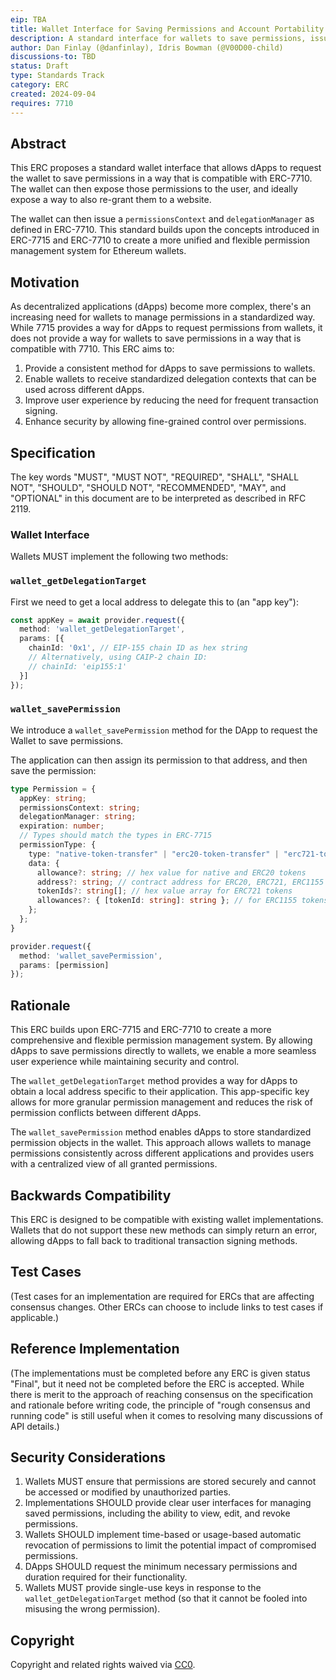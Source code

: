 ```yaml
---
eip: TBA
title: Wallet Interface for Saving Permissions and Account Portability
description: A standard interface for wallets to save permissions, issue delegation contexts, and enable account portability
author: Dan Finlay (@danfinlay), Idris Bowman (@V00D00-child)
discussions-to: TBD
status: Draft
type: Standards Track
category: ERC
created: 2024-09-04
requires: 7710
---
```


## Abstract

This ERC proposes a standard wallet interface that allows dApps to request the wallet to save permissions in a way that is compatible with ERC-7710. The wallet can then expose those permissions to the user, and ideally expose a way to also re-grant them to a website.

The wallet can then issue a `permissionsContext` and `delegationManager` as defined in ERC-7710. This standard builds upon the concepts introduced in ERC-7715 and ERC-7710 to create a more unified and flexible permission management system for Ethereum wallets.

## Motivation

As decentralized applications (dApps) become more complex, there's an increasing need for wallets to manage permissions in a standardized way. While 7715 provides a way for dApps to request permissions from wallets, it does not provide a way for wallets to save permissions in a way that is compatible with 7710. This ERC aims to:

1. Provide a consistent method for dApps to save permissions to wallets.
2. Enable wallets to receive standardized delegation contexts that can be used across different dApps.
3. Improve user experience by reducing the need for frequent transaction signing.
4. Enhance security by allowing fine-grained control over permissions.

## Specification

The key words "MUST", "MUST NOT", "REQUIRED", "SHALL", "SHALL NOT", "SHOULD", "SHOULD NOT", "RECOMMENDED", "MAY", and "OPTIONAL" in this document are to be interpreted as described in RFC 2119.

### Wallet Interface

Wallets MUST implement the following two methods:

### `wallet_getDelegationTarget`

First we need to get a local address to delegate this to (an "app key"):
```typescript
const appKey = await provider.request({
  method: 'wallet_getDelegationTarget',
  params: [{
    chainId: '0x1', // EIP-155 chain ID as hex string
    // Alternatively, using CAIP-2 chain ID:
    // chainId: 'eip155:1'
  }]
});
```

### `wallet_savePermission`

We introduce a `wallet_savePermission` method for the DApp to request the Wallet to save permissions.

The application can then assign its permission to that address, and then save the permission:

```typescript
type Permission = {
  appKey: string;
  permissionsContext: string;
  delegationManager: string;
  expiration: number;
  // Types should match the types in ERC-7715
  permissionType: {
    type: "native-token-transfer" | "erc20-token-transfer" | "erc721-token-transfer" | "erc1155-token-transfer";
    data: {
      allowance?: string; // hex value for native and ERC20 tokens
      address?: string; // contract address for ERC20, ERC721, ERC1155 tokens
      tokenIds?: string[]; // hex value array for ERC721 tokens
      allowances?: { [tokenId: string]: string }; // for ERC1155 tokens
    };
  };
}

provider.request({
  method: 'wallet_savePermission',
  params: [permission]
});
```

## Rationale

This ERC builds upon ERC-7715 and ERC-7710 to create a more comprehensive and flexible permission management system. By allowing dApps to save permissions directly to wallets, we enable a more seamless user experience while maintaining security and control.

The `wallet_getDelegationTarget` method provides a way for dApps to obtain a local address specific to their application. This app-specific key allows for more granular permission management and reduces the risk of permission conflicts between different dApps.

The `wallet_savePermission` method enables dApps to store standardized permission objects in the wallet. This approach allows wallets to manage permissions consistently across different applications and provides users with a centralized view of all granted permissions.

## Backwards Compatibility

This ERC is designed to be compatible with existing wallet implementations. Wallets that do not support these new methods can simply return an error, allowing dApps to fall back to traditional transaction signing methods.

## Test Cases

(Test cases for an implementation are required for ERCs that are affecting consensus changes. Other ERCs can choose to include links to test cases if applicable.)

## Reference Implementation

(The implementations must be completed before any ERC is given status "Final", but it need not be completed before the ERC is accepted. While there is merit to the approach of reaching consensus on the specification and rationale before writing code, the principle of "rough consensus and running code" is still useful when it comes to resolving many discussions of API details.)

## Security Considerations

1. Wallets MUST ensure that permissions are stored securely and cannot be accessed or modified by unauthorized parties.
2. Implementations SHOULD provide clear user interfaces for managing saved permissions, including the ability to view, edit, and revoke permissions.
3. Wallets SHOULD implement time-based or usage-based automatic revocation of permissions to limit the potential impact of compromised permissions.
4. DApps SHOULD request the minimum necessary permissions and duration required for their functionality.
5. Wallets MUST provide single-use keys in response to the `wallet_getDelegationTarget` method (so that it cannot be fooled into misusing the wrong permission).

## Copyright

Copyright and related rights waived via [CC0](../LICENSE.md).
